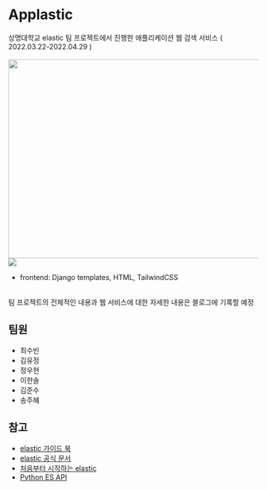 # Applastic 
상명대학교 elastic 팀 프로젝트에서 진행한 애플리케이션 웹 검색 서비스 ( 2022.03.22-2022.04.29 ) 
<br><br>
<img src="https://user-images.githubusercontent.com/83692497/166096330-2f6ffafa-7ec5-44ca-925b-0e3a1ed4d614.JPG" width="700" height="400">
<br>
<img src="https://user-images.githubusercontent.com/83692497/166096333-d8c764f9-883c-41a8-8fd5-d6a221aa9182.JPG">
<br>
- frontend: Django templates, HTML, TailwindCSS
<br>
팀 프로젝트의 전체적인 내용과 웹 서비스에 대한 자세한 내용은 블로그에 기록할 예정

## 팀원
- 최수빈
- 김유정
- 정우현
- 이한솔
- 김준수
- 송주혜

## 참고
- [elastic 가이드 북](https://esbook.kimjmin.net/)
- [elastic 공식 문서](https://www.elastic.co/guide/index.html)
- [처음부터 시작하는 elastic](https://www.youtube.com/watch?v=Ks0P49B4OsA&list=PLhFRZgJc2afp0gaUnQf68kJHPXLG16YCf)
- [Python ES API](https://elasticsearch-py.readthedocs.io/en/v8.1.1/)

